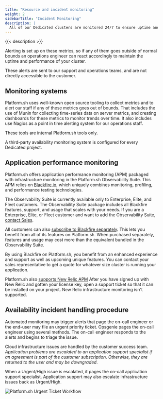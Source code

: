 ```yaml
---
title: "Resource and incident monitoring"
weight: 2
sidebarTitle: "Incident Monitoring"
description: |
  All of our Dedicated clusters are monitored 24/7 to ensure uptime and to measure server metrics such as available disk space, memory and disk usage, and several dozen other metrics that give us a complete picture of the health of your application’s infrastructure.
---
```


{{< description >}}

Alerting is set up on these metrics, so if any of them goes outside of normal bounds an operations engineer can react accordingly to maintain the uptime and performance of your cluster.

These alerts are sent to our support and operations teams, and are not directly accessible to the customer.

## Monitoring systems

Platform.sh uses well-known open source tooling to collect metrics and to alert our staff if any of these metrics goes out of bounds.
That includes the use of Munin for collecting time-series data on server metrics,
and creating dashboards for these metrics to monitor trends over time.
It also includes use Nagios as a point in time alerting system for our operations staff.

These tools are internal Platform.sh tools only.

A third-party availability monitoring system is configured for every Dedicated project.

## Application performance monitoring

Platform.sh offers application performance monitoring (APM) packaged with infrastructure monitoring in the Platform.sh Observability Suite.
This APM relies on [Blackfire.io](../../increase-observability/integrate-observability/blackfire.md#on-other-dedicated-infrastructure),
which uniquely combines monitoring, profiling, and performance testing technologies.

The Observability Suite is currently available only to Enterprise, Elite, and Fleet customers.
The Observability Suite package includes all Blackfire features, support, and usage that scales with your needs.
If you are a Enterprise, Elite, or Fleet customer and want to add the Observability Suite, [contact Sales](https://platform.sh/contact/).

All customers can also [subscribe to Blackfire separately](https://www.blackfire.io/pricing).
This lets you benefit from all of its features on Platform.sh.
When purchased separately, features and usage may cost more than the equivalent bundled in the Observability Suite. 

By using Blackfire on Platform.sh, you benefit from an enhanced experience and support as well as upcoming unique features.
You can contact your sales representative to get a quote for whatever size cluster is running your application.

Platform.sh also [supports New Relic APM](../../increase-observability/integrate-observability/new-relic/_index.md#on-a-dedicated-cluster)
After you have signed up with New Relic and gotten your license key,
open a support ticket so that it can be installed on your project.
New Relic infrastructure monitoring isn't supported.

## Availability incident handling procedure

Automated monitoring may trigger alerts that page the on-call engineer or the end-user may file an urgent priority ticket.
Opsgenie pages the on-call engineer using several methods.
The on-call engineer responds to the alerts and begins to triage the issue.

Cloud infrastructure issues are handled by the customer success team.
*Application problems are escalated to an application support specialist if an agreement is part of the customer subscription.
Otherwise, they are returned to the user and may be downgraded*.

When a Urgent/High issue is escalated, it pages the on-call application support specialist.
Application support may also escalate infrastructure issues back as Urgent/High.

![Platform.sh Urgent Ticket Workflow](/images/dedicated/urgent-ticket-flow.svg "0.5")
